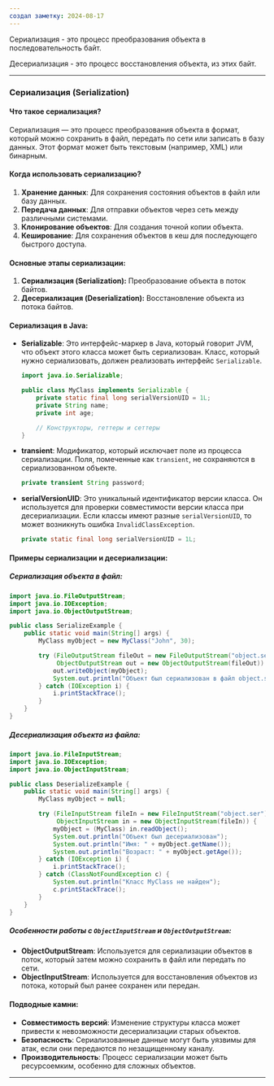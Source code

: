 ```yaml
---
создал заметку: 2024-08-17
---
```

Сериализация - это процесс преобразования
объекта в последовательность байт.

Десериализация - это процесс восстановления
объекта, из этих байт.

---

### **Сериализация (Serialization)**

#### **Что такое сериализация?**
Сериализация — это процесс преобразования объекта в формат, который можно сохранить в файл, передать по сети или записать в базу данных. Этот формат может быть текстовым (например, XML) или бинарным.

#### **Когда использовать сериализацию?**
1. **Хранение данных**: Для сохранения состояния объектов в файл или базу данных.
2. **Передача данных**: Для отправки объектов через сеть между различными системами.
3. **Клонирование объектов**: Для создания точной копии объекта.
4. **Кеширование**: Для сохранения объектов в кеш для последующего быстрого доступа.

#### **Основные этапы сериализации:**
1. **Сериализация (Serialization):** Преобразование объекта в поток байтов.
2. **Десериализация (Deserialization):** Восстановление объекта из потока байтов.

#### **Сериализация в Java:**
- **Serializable**: Это интерфейс-маркер в Java, который говорит JVM, что объект этого класса может быть сериализован. Класс, который нужно сериализовать, должен реализовать интерфейс `Serializable`.
  
  ```java
  import java.io.Serializable;

  public class MyClass implements Serializable {
      private static final long serialVersionUID = 1L;
      private String name;
      private int age;

      // Конструкторы, геттеры и сеттеры
  }
  ```

- **transient**: Модификатор, который исключает поле из процесса сериализации. Поля, помеченные как `transient`, не сохраняются в сериализованном объекте.
  
  ```java
  private transient String password;
  ```

- **serialVersionUID**: Это уникальный идентификатор версии класса. Он используется для проверки совместимости версии класса при десериализации. Если классы имеют разные `serialVersionUID`, то может возникнуть ошибка `InvalidClassException`.

  ```java
  private static final long serialVersionUID = 1L;
  ```

#### **Примеры сериализации и десериализации:**

##### **Сериализация объекта в файл:**
```java
import java.io.FileOutputStream;
import java.io.IOException;
import java.io.ObjectOutputStream;

public class SerializeExample {
    public static void main(String[] args) {
        MyClass myObject = new MyClass("John", 30);

        try (FileOutputStream fileOut = new FileOutputStream("object.ser");
             ObjectOutputStream out = new ObjectOutputStream(fileOut)) {
            out.writeObject(myObject);
            System.out.println("Объект был сериализован в файл object.ser");
        } catch (IOException i) {
            i.printStackTrace();
        }
    }
}
```

##### **Десериализация объекта из файла:**
```java
import java.io.FileInputStream;
import java.io.IOException;
import java.io.ObjectInputStream;

public class DeserializeExample {
    public static void main(String[] args) {
        MyClass myObject = null;

        try (FileInputStream fileIn = new FileInputStream("object.ser");
             ObjectInputStream in = new ObjectInputStream(fileIn)) {
            myObject = (MyClass) in.readObject();
            System.out.println("Объект был десериализован");
            System.out.println("Имя: " + myObject.getName());
            System.out.println("Возраст: " + myObject.getAge());
        } catch (IOException i) {
            i.printStackTrace();
        } catch (ClassNotFoundException c) {
            System.out.println("Класс MyClass не найден");
            c.printStackTrace();
        }
    }
}
```

##### **Особенности работы с `ObjectInputStream` и `ObjectOutputStream`:**
- **ObjectOutputStream**: Используется для сериализации объектов в поток, который затем можно сохранить в файл или передать по сети.
- **ObjectInputStream**: Используется для восстановления объектов из потока, который был ранее сохранен или передан.

#### **Подводные камни:**
- **Совместимость версий**: Изменение структуры класса может привести к невозможности десериализации старых объектов.
- **Безопасность**: Сериализованные данные могут быть уязвимы для атак, если они передаются по незащищенному каналу.
- **Производительность**: Процесс сериализации может быть ресурсоемким, особенно для сложных объектов.

---
